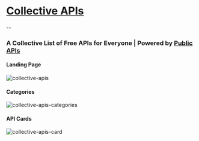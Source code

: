 ﻿# [Collective APIs](https://www.collective-api.ml)
--
### A Collective List of Free APIs for Everyone | Powered by [Public APIs](https://github.com/public-apis/public-apis)

#### Landing Page

![collective-apis](https://user-images.githubusercontent.com/78056869/134803308-714df835-df4e-43a3-bde7-2d07f7047709.jpg)

#### Categories

![collective-apis-categories](https://user-images.githubusercontent.com/78056869/134803275-491a1698-39be-4775-8de8-8dc955c30b07.jpg)

#### API Cards

![collective-apis-card](https://user-images.githubusercontent.com/78056869/134803278-df613411-9860-4e87-ac0d-cc37f46fb687.jpg)
